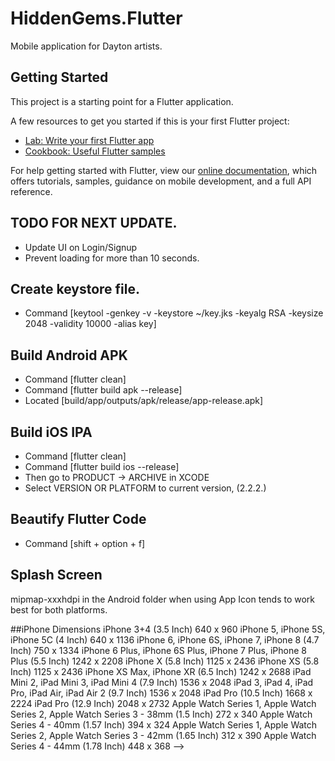 # HiddenGems.Flutter

Mobile application for Dayton artists.

## Getting Started

This project is a starting point for a Flutter application.

A few resources to get you started if this is your first Flutter project:

- [Lab: Write your first Flutter app](https://flutter.io/docs/get-started/codelab)
- [Cookbook: Useful Flutter samples](https://flutter.io/docs/cookbook)

For help getting started with Flutter, view our 
[online documentation](https://flutter.io/docs), which offers tutorials, 
samples, guidance on mobile development, and a full API reference.

## TODO FOR NEXT UPDATE.
- Update UI on Login/Signup
- Prevent loading for more than 10 seconds.

## Create keystore file.
- Command [keytool -genkey -v -keystore ~/key.jks -keyalg RSA -keysize 2048 -validity 10000 -alias key]

## Build Android APK
- Command [flutter clean]
- Command [flutter build apk --release]
- Located [build/app/outputs/apk/release/app-release.apk]

## Build iOS IPA
- Command [flutter clean]
- Command [flutter build ios --release]
- Then go to PRODUCT -> ARCHIVE in XCODE
- Select VERSION OR PLATFORM to current version, (2.2.2.)

## Beautify Flutter Code
- Command [shift + option + f]

## Splash Screen
mipmap-xxxhdpi in the Android folder when using App Icon tends to work best for both platforms.

##iPhone Dimensions
iPhone 3+4 (3.5 Inch)
    640 x 960
iPhone 5, iPhone 5S, iPhone 5C (4 Inch)
    640 x 1136
iPhone 6, iPhone 6S, iPhone 7, iPhone 8 (4.7 Inch)
    750 x 1334
iPhone 6 Plus, iPhone 6S Plus, iPhone 7 Plus, iPhone 8 Plus (5.5 Inch)
    1242 x 2208
iPhone X (5.8 Inch)
    1125 x 2436
iPhone XS (5.8 Inch)
    1125 x 2436
iPhone XS Max, iPhone XR (6.5 Inch)
    1242 x 2688
iPad Mini 2, iPad Mini 3, iPad Mini 4 (7.9 Inch)
    1536 x 2048
iPad 3, iPad 4, iPad Pro, iPad Air, iPad Air 2 (9.7 Inch)
    1536 x 2048
iPad Pro (10.5 Inch)
    1668 x 2224
iPad Pro (12.9 Inch)
    2048 x 2732
Apple Watch Series 1, Apple Watch Series 2, Apple Watch Series 3 - 38mm (1.5 Inch)
    272 x 340
Apple Watch Series 4 - 40mm (1.57 Inch)
    394 x 324
Apple Watch Series 1, Apple Watch Series 2, Apple Watch Series 3 - 42mm (1.65 Inch)
    312 x 390
Apple Watch Series 4 - 44mm (1.78 Inch)
    448 x 368 -->
